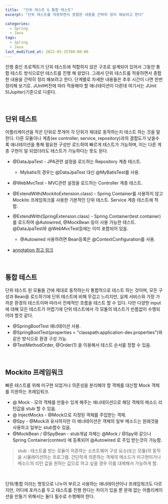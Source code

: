 ```yaml
---
title:  "단위 테스트 & 통합 테스트"
excerpt: "단위 테스트를 적용하면서 종합한 내용을 간략히 정리 해보려고 한다"

categories:
  - Spring
  - Java
tags:
  - Spring
  - Java
last_modified_at: 2022-03-25T00:00:00
---
```



진행 중인 프로젝트가 단위 테스트에 적합하지 않은 구조로 설계되어 있어서 그동안 통합 테스트 방식으로만 테스트를 진행 해 왔었다. 그래서 단위 테스트를 적용하면서 종합한 내용을 간략히 정리 해보려고 한다. 단계별로 자세한 내용들은 추후 시간이 나면 한번 정리해 보기로.
JUnit버전에 따라 적용해야 할 애너테이션이 다른데 여기서는 JUnit 5(Jupiter)기준으로 다룬다.

<br>

## 단위 테스트

어플리케이션을 작은 단위로 쪼개어 각 단위가 제대로 동작하는지 테스트 하는 것을 말한다. 다른 모듈이나 계층(ex controller, service, repository)과의 결합도가 낮을수록 애너테이션을 통해 필요한 구성만 로드하여 빠르게 테스트가 가능하며, 이는 다른 계층 구현이 덜 되었더라도 테스트가 가능하다는 뜻도 된다.

- @DataJpaTest - JPA관련 설정을 로드하는 Repository 계층 테스트.
    - Mybatis의 경우는 @DataJpaTest 대신 @MyBatisTest를 사용.
- @WebMvcTest - MVC관련 설정을 로드하는 Controller 계층 테스트.
- @ExtendWith(MockitoExtension.class) - Spring Container를 사용하지 않고 Mockito 프레임워크를 사용한 기본적인 단위 테스트. Service 계층 테스트에 적합.
- @ExtendWith(SpringExtension.class) - Spring Container(test container)를 로드하여  @Autowired, @MockBean 등이 사용 가능한 테스트. @DataJpaTest와 @WebMvcTest등에는 이미 포함되어 있음.
    - @Autowired 사용하려면 Bean등록은 @ContextConfiguration를 사용.

- [annotation 참고 링크](https://docs.spring.io/spring-boot/docs/2.4.13/reference/html/appendix-test-auto-configuration.html#test-auto-configuration)

<br>

## 통합 테스트

단위 테스트 된 모듈들 간에 제대로 동작하는지 통합적으로 테스트 하는 것이며,  모든 구성과 Bean을 로드하기에 단위 테스트에 비해 무겁고 느리지만, 실제 서비스와 가장 가까운 환경의 테스트이며 따라서 전체적인 흐름을 테스트 할 수 있다.  다만 다양한 input에 대해 모든 테스트가 어렵기에 단위 테스트에서 각 모듈의 테스트가 빈틈없이 수행되어야 할것 같다.

- @SpringBootTest 애너테이션 사용.
- @SpringBootTest(properties = "classpath:application-dev.properties")와 같은 방식으로 환경 구성 가능.
- @TestMethodOrder, @Order(1) 을 이용해서 테스트 순서를 정할 수 있음.

<br>

## Mockito 프레임워크

빠른 테스트를 위해 미구현 되었거나 의존성을 분리해야 할 객체를 대신할  Mock 객체를 지원하는 프레임워크.

- @ Mock -  모의 객체를 만들수 있게 해주는 애너테이션으로 해당 객체의 메소드 리턴값을 stub 할 수 있음.
- @ InjectMocks - @Mock으로 지정된 객체를 주입받는 객체.
- @Spy - @Mock과 유사하지만 이 애너테이션은 객체의 일부 메소드는 원래것을 사용하고 일부는 stub할수 있음.
- @MockBean / @SpyBean - stub개념 자체는 @Mock / @Spy와 같으나 Spring Container(context) 에 등록되어 @Autowired 로 주입 받는것이 가능함.

> stub : 테스트를 받는 모듈이 의존하는 소프트웨어 구성 요소(또는 모듈)의 동작을 시뮬레이션하는 프로그램.
간단하게 의존하는 객체의 메소드가 미구현이거나 메소드의 리턴 값을 원하는 값으로 하고 싶을 경우 이를 대체해서 가능하게 함.
> 

<br>

단위/통합 이라는 명칭으로 나누어 부르고 사용하는 애너테이션이나 프레임워크도 다르지만, 어디에 포커스를 두고 테스트를 진행 한다는 차이가 있을 뿐 문제 없는 어플리케이션을 만들기 위해서는 둘다 필수로 수행해야 한다.

<!---

mock mockbean spy spybean 차이점

[https://cobbybb.tistory.com/16](https://cobbybb.tistory.com/16)

SpringExtension만 사용 시 bean 등록

[https://perfectacle.github.io/2019/06/23/auto-scanning-annotation-based-bean/](https://perfectacle.github.io/2019/06/23/auto-scanning-annotation-based-bean/)

[https://velog.io/@neity16/SpringBoot-입문5-DB-접근-기술-단위테스트-vs-통합테스트](https://velog.io/@neity16/SpringBoot-%EC%9E%85%EB%AC%B85-DB-%EC%A0%91%EA%B7%BC-%EA%B8%B0%EC%88%A0-%EB%8B%A8%EC%9C%84%ED%85%8C%EC%8A%A4%ED%8A%B8-vs-%ED%86%B5%ED%95%A9%ED%85%8C%EC%8A%A4%ED%8A%B8)

[https://jiminidaddy.github.io/dev/2021/05/18/dev-spring-단위테스트-API/](https://jiminidaddy.github.io/dev/2021/05/18/dev-spring-%EB%8B%A8%EC%9C%84%ED%85%8C%EC%8A%A4%ED%8A%B8-API/)

[https://jiminidaddy.github.io/dev/2021/05/20/dev-spring-단위테스트-Repository/](https://jiminidaddy.github.io/dev/2021/05/20/dev-spring-%EB%8B%A8%EC%9C%84%ED%85%8C%EC%8A%A4%ED%8A%B8-Repository/)

MockBean은 컨테이너에 등록해주므로, 컨테이너를 

*@ExtendWith*(MockitoExtension.*class*)적용한 테스트 시에 해당 객체 참조하지 못함

@ExtendWith(SpringExtension.class)는 컨테이너를 로드하므로 통합테스트에 사용

MockBean을 사용 할 수 있음

[https://brunch.co.kr/@springboot/418](https://brunch.co.kr/@springboot/418)

-->